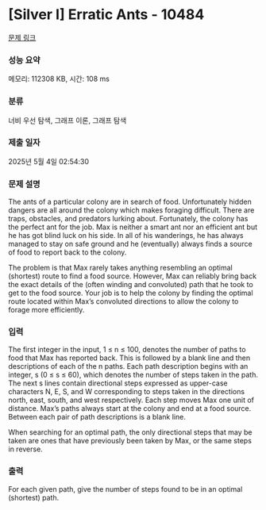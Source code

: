 # [Silver I] Erratic Ants - 10484 

[문제 링크](https://www.acmicpc.net/problem/10484) 

### 성능 요약

메모리: 112308 KB, 시간: 108 ms

### 분류

너비 우선 탐색, 그래프 이론, 그래프 탐색

### 제출 일자

2025년 5월 4일 02:54:30

### 문제 설명

<p>The ants of a particular colony are in search of food. Unfortunately hidden dangers are all around the colony which makes foraging difficult. There are traps, obstacles, and predators lurking about. Fortunately, the colony has the perfect ant for the job. Max is neither a smart ant nor an efficient ant but he has got blind luck on his side. In all of his wanderings, he has always managed to stay on safe ground and he (eventually) always finds a source of food to report back to the colony.</p>

<p>The problem is that Max rarely takes anything resembling an optimal (shortest) route to find a food source. However, Max can reliably bring back the exact details of the (often winding and convoluted) path that he took to get to the food source. Your job is to help the colony by finding the optimal route located within Max’s convoluted directions to allow the colony to forage more efficiently.</p>

### 입력 

 <p>The first integer in the input, 1 ≤ n ≤ 100, denotes the number of paths to food that Max has reported back. This is followed by a blank line and then descriptions of each of the n paths. Each path description begins with an integer, s (0 ≤ s ≤ 60), which denotes the number of steps taken in the path. The next s lines contain directional steps expressed as upper-case characters N, E, S, and W corresponding to steps taken in the directions north, east, south, and west respectively. Each step moves Max one unit of distance. Max’s paths always start at the colony and end at a food source. Between each pair of path descriptions is a blank line.</p>

<p>When searching for an optimal path, the only directional steps that may be taken are ones that have previously been taken by Max, or the same steps in reverse.</p>

### 출력 

 <p>For each given path, give the number of steps found to be in an optimal (shortest) path.</p>

